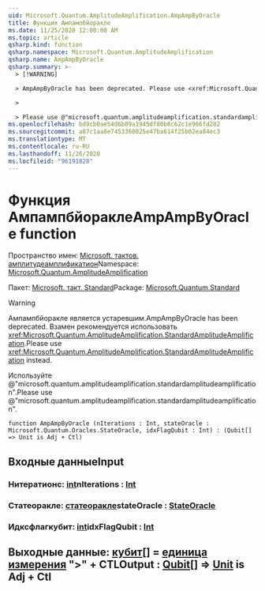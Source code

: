 ```yaml
---
uid: Microsoft.Quantum.AmplitudeAmplification.AmpAmpByOracle
title: Функция Ампампбйоракле
ms.date: 11/25/2020 12:00:00 AM
ms.topic: article
qsharp.kind: function
qsharp.namespace: Microsoft.Quantum.AmplitudeAmplification
qsharp.name: AmpAmpByOracle
qsharp.summary: >-
  > [!WARNING]

  > AmpAmpByOracle has been deprecated. Please use <xref:Microsoft.Quantum.AmplitudeAmplification.StandardAmplitudeAmplification> instead.

  >

  > Please use @"microsoft.quantum.amplitudeamplification.standardamplitudeamplification".
ms.openlocfilehash: bd9cb0ae54d6b09a1945df80b6c62c1e966fd282
ms.sourcegitcommit: a87c1aa8e7453360025e47ba614f25b02ea84ec3
ms.translationtype: MT
ms.contentlocale: ru-RU
ms.lasthandoff: 11/26/2020
ms.locfileid: "96191828"
---
```

# <a name="ampampbyoracle-function"></a><span data-ttu-id="32404-102">Функция Ампампбйоракле</span><span class="sxs-lookup"><span data-stu-id="32404-102">AmpAmpByOracle function</span></span>

<span data-ttu-id="32404-103">Пространство имен: [Microsoft. тактов. амплитудеамплификатион](xref:Microsoft.Quantum.AmplitudeAmplification)</span><span class="sxs-lookup"><span data-stu-id="32404-103">Namespace: [Microsoft.Quantum.AmplitudeAmplification](xref:Microsoft.Quantum.AmplitudeAmplification)</span></span>

<span data-ttu-id="32404-104">Пакет: [Microsoft. такт. Standard](https://nuget.org/packages/Microsoft.Quantum.Standard)</span><span class="sxs-lookup"><span data-stu-id="32404-104">Package: [Microsoft.Quantum.Standard](https://nuget.org/packages/Microsoft.Quantum.Standard)</span></span>


> [!WARNING]
> <span data-ttu-id="32404-105">Ампампбйоракле является устаревшим.</span><span class="sxs-lookup"><span data-stu-id="32404-105">AmpAmpByOracle has been deprecated.</span></span> <span data-ttu-id="32404-106">Взамен рекомендуется использовать <xref:Microsoft.Quantum.AmplitudeAmplification.StandardAmplitudeAmplification>.</span><span class="sxs-lookup"><span data-stu-id="32404-106">Please use <xref:Microsoft.Quantum.AmplitudeAmplification.StandardAmplitudeAmplification> instead.</span></span>
>
> <span data-ttu-id="32404-107">Используйте @"microsoft.quantum.amplitudeamplification.standardamplitudeamplification".</span><span class="sxs-lookup"><span data-stu-id="32404-107">Please use @"microsoft.quantum.amplitudeamplification.standardamplitudeamplification".</span></span>



```qsharp
function AmpAmpByOracle (nIterations : Int, stateOracle : Microsoft.Quantum.Oracles.StateOracle, idxFlagQubit : Int) : (Qubit[] => Unit is Adj + Ctl)
```


## <a name="input"></a><span data-ttu-id="32404-108">Входные данные</span><span class="sxs-lookup"><span data-stu-id="32404-108">Input</span></span>

### <a name="niterations--int"></a><span data-ttu-id="32404-109">Нитератионс: [int](xref:microsoft.quantum.lang-ref.int)</span><span class="sxs-lookup"><span data-stu-id="32404-109">nIterations : [Int](xref:microsoft.quantum.lang-ref.int)</span></span>




### <a name="stateoracle--stateoracle"></a><span data-ttu-id="32404-110">Статеоракле: [статеоракле](xref:Microsoft.Quantum.Oracles.StateOracle)</span><span class="sxs-lookup"><span data-stu-id="32404-110">stateOracle : [StateOracle](xref:Microsoft.Quantum.Oracles.StateOracle)</span></span>




### <a name="idxflagqubit--int"></a><span data-ttu-id="32404-111">Идксфлагкубит: [int](xref:microsoft.quantum.lang-ref.int)</span><span class="sxs-lookup"><span data-stu-id="32404-111">idxFlagQubit : [Int](xref:microsoft.quantum.lang-ref.int)</span></span>





## <a name="output--qubit--unit--is-adj--ctl"></a><span data-ttu-id="32404-112">Выходные данные: [кубит](xref:microsoft.quantum.lang-ref.qubit)[] = [единица измерения](xref:microsoft.quantum.lang-ref.unit)  ">" + CTL</span><span class="sxs-lookup"><span data-stu-id="32404-112">Output : [Qubit](xref:microsoft.quantum.lang-ref.qubit)[] => [Unit](xref:microsoft.quantum.lang-ref.unit)  is Adj + Ctl</span></span>

